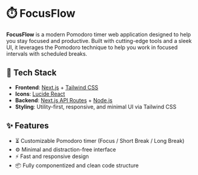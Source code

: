 # ⏱️ FocusFlow

**FocusFlow** is a modern Pomodoro timer web application designed to help you stay focused and productive. Built with cutting-edge tools and a sleek UI, it leverages the Pomodoro technique to help you work in focused intervals with scheduled breaks.

## 🔧 Tech Stack

- **Frontend**: [Next.js](https://nextjs.org/) + [Tailwind CSS](https://tailwindcss.com/)
- **Icons**: [Lucide React](https://lucide.dev/)
- **Backend**: [Next.js API Routes](https://nextjs.org/docs/pages/building-your-application/routing/api-routes) + [Node.js](https://nodejs.org/)
- **Styling**: Utility-first, responsive, and minimal UI via Tailwind CSS

## ✨ Features

- ⏳ Customizable Pomodoro timer (Focus / Short Break / Long Break)
- ⚙️ Minimal and distraction-free interface
- ⚡ Fast and responsive design
- 📦 Fully componentized and clean code structure